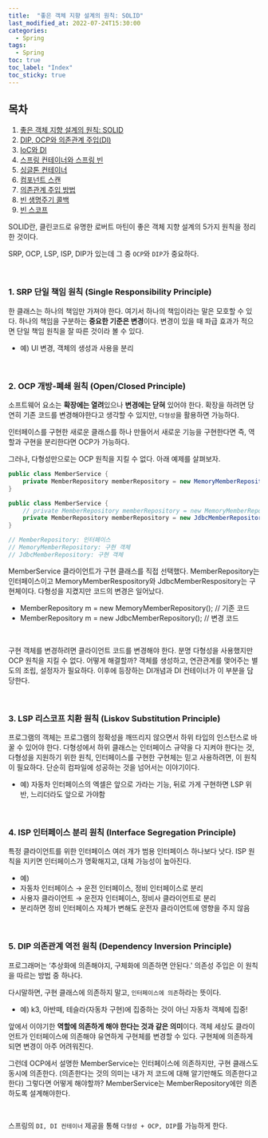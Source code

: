 ```yaml
---
title:  "좋은 객체 지향 설계의 원칙: SOLID"
last_modified_at: 2022-07-24T15:30:00
categories: 
  - Spring
tags:
  - Spring
toc: true
toc_label: "Index"
toc_sticky: true
---
```


## 목차

1. [좋은 객체 지향 설계의 원칙: SOLID](https://yessm621.github.io/spring/Spring-SOLID/)
2. [DIP, OCP와 의존관계 주입(DI)](https://yessm621.github.io/spring/Spring-DIP-OCP-DI/)
3. [IoC와 DI](https://yessm621.github.io/spring/Spring-IoC-DI/)
4. [스프링 컨테이너와 스프링 빈](https://yessm621.github.io/spring/Spring-SpringContainer-Bean/)
5. [싱글톤 컨테이너](https://yessm621.github.io/spring/Spring-Singleton/)
6. [컴포넌트 스캔](https://yessm621.github.io/spring/Spring-ComponentScan/)
7. [의존관계 주입 방법](https://yessm621.github.io/spring/Spring-Dependency-Injection/)
8. [빈 생명주기 콜백](https://yessm621.github.io/spring/Spring-BeanLifeCycle/)
9. [빈 스코프](https://yessm621.github.io/spring/Spring-BeanScope/)

SOLID란, 클린코드로 유명한 로버트 마틴이 좋은 객체 지향 설계의 5가지 원칙을 정리한 것이다.

SRP, OCP, LSP, ISP, DIP가 있는데 그 중 `OCP`와 `DIP`가 중요하다.

<br>

### 1. SRP 단일 책임 원칙 (Single Responsibility Principle)

한 클래스는 하나의 책임만 가져야 한다. 여기서 하나의 책임이라는 말은 모호할 수 있다. 하나의 책임을 구분하는 **중요한 기준은 변경**이다. 변경이 있을 때 파급 효과가 적으면 단일 책임 원칙을 잘 따른 것이라 볼 수 있다.

- 예) UI 변경, 객체의 생성과 사용을 분리

<br>

### 2. OCP 개방-폐쇄 원칙 (Open/Closed Principle)

소프트웨어 요소는 **확장에는 열려**있으나 **변경에는 닫혀** 있어야 한다. 확장을 하려면 당연히 기존 코드를 변경해야한다고 생각할 수 있지만, `다형성`을 활용하면 가능하다.

인터페이스를 구현한 새로운 클래스를 하나 만들어서 새로운 기능을 구현한다면 즉, 역할과 구현을 분리한다면 OCP가 가능하다.

그러나, 다형성만으로는 OCP 원칙을 지킬 수 없다. 아래 예제를 살펴보자.

```java
public class MemberService {
    private MemberRepository memberRepository = new MemoryMemberRepository();
}
```

```java
public class MemberService {
    // private MemberRepository memberRepository = new MemoryMemberRepository();
    private MemberRepository memberRepository = new JdbcMemberRepository();
}

// MemberRepository: 인터페이스
// MemoryMemberRepository: 구현 객체
// JdbcMemberRepository: 구현 객체
```

MemberService 클라이언트가 구현 클래스를 직접 선택했다. MemberRepository는 인터페이스이고 MemoryMemberRespository와 JdbcMemberRespository는 구현체이다. 다형성을 지켰지만 코드의 변경은 일어났다.

- MemberRepository m = new MemoryMemberRepository(); // 기존 코드
- MemberRepository m = new JdbcMemberRepository(); // 변경 코드

<br>

구현 객체를 변경하려면 클라이언트 코드를 변경해야 한다. 분명 다형성을 사용했지만 OCP 원칙을 지킬 수 없다. 어떻게 해결할까? 객체를 생성하고, 연관관계를 맺어주는 별도의 조립, 설정자가 필요하다. 이후에 등장하는 DI개념과 DI 컨테이너가 이 부분을 담당한다.

<br>

### 3. LSP 리스코프 치환 원칙 (Liskov Substitution Principle)

프로그램의 객체는 프로그램의 정확성을 깨뜨리지 않으면서 하위 타입의 인스턴스로 바꿀 수 있어야 한다. 다형성에서 하위 클래스는 인터페이스 규약을 다 지켜야 한다는 것, 다형성을 지원하기 위한 원칙, 인터페이스를 구현한 구현체는 믿고 사용하려면, 이 원칙이 필요하다. 단순히 컴파일에 성공하는 것을 넘어서는 이야기이다.

- 예) 자동차 인터페이스의 엑셀은 앞으로 가라는 기능, 뒤로 가게 구현하면 LSP 위반, 느리더라도 앞으로 가야함

<br>

### 4. ISP 인터페이스 분리 원칙 (Interface Segregation Principle)

특정 클라이언트를 위한 인터페이스 여러 개가 범용 인터페이스 하나보다 낫다. ISP 원칙을 지키면 인터페이스가 명확해지고, 대체 가능성이 높아진다.

- 예)
- 자동차 인터페이스 → 운전 인터페이스, 정비 인터페이스로 분리
- 사용자 클라이언트 → 운전자 인터페이스, 정비사 클라이언트로 분리
- 분리하면 정비 인터페이스 자체가 변해도 운전자 클라이언트에 영향을 주지 않음

<br>

### 5. DIP 의존관계 역전 원칙 (Dependency Inversion Principle)

프로그래머는 ‘추상화에 의존해야지, 구체화에 의존하면 안된다.' 의존성 주입은 이 원칙을 따르는 방법 중 하나다.

다시말하면, 구현 클래스에 의존하지 말고, `인터페이스에 의존`하라는 뜻이다.

- 예) k3, 아반떼, 테슬라(자동차 구현)에 집중하는 것이 아닌 자동차 객체에 집중!

앞에서 이야기한 **역할에 의존하게 해야 한다는 것과 같은 의미**이다. 객체 세상도 클라이언트가 인터페이스에 의존해야 유연하게 구현체를 변경할 수 있다. 구현체에 의존하게 되면 변경이 아주 어려워진다.

그런데 OCP에서 설명한 MemberService는 인터페이스에 의존하지만, 구현 클래스도 동시에 의존한다. (의존한다는 것의 의미는 내가 저 코드에 대해 알기만해도 의존한다고 한다) 그렇다면 어떻게 해야할까? MemberService는 MemberRepository에만 의존하도록 설계해야한다.

<br>

스프링의 `DI, DI 컨테이너` 제공을 통해 `다형성 + OCP, DIP`를 가능하게 한다.